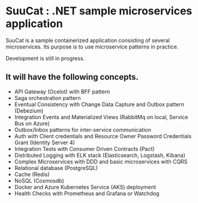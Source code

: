 ﻿# SuuCat : .NET sample microservices application #

SuuCat is a sample containerized application consisting of several microservices.
Its purpose is to use microservice patterns in practice.

Development is still in progress. 

## It will have the following concepts. ##
- API Gateway (Ocelot) with BFF pattern
- Saga orchestration pattern
- Eventual Consistency with Change Data Capture and Outbox pattern (Debezium)
- Integration Events and Materialized Views (RabbitMq on local, Service Bus on Azure)
- Outbox/Inbox patterns for inter-service communication
- Auth with Client credentials and Resource Owner Password Credentials Grant (Identity Server 4)
- Integration Tests with Consumer Driven Contracts (Pact)
- Distributed Logging with ELK stack (Elasticsearch, Logstash, Kibana)
- Complex Microservices with DDD and basic microservices with CQRS
- Relational database (PostgreSQL)
- Cache (Redis) 
- NoSQL (Cosmosdb) 
- Docker and Azure Kubernetes Service (AKS) deployment
- Health Checks with Prometheus and Grafana or Watchdog



 













